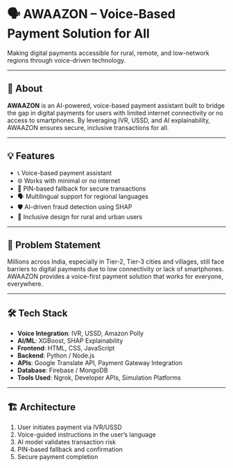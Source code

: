 # 🗣️ AWAAZON – Voice-Based Payment Solution for All

Making digital payments accessible for rural, remote, and low-network regions through voice-driven technology.

---

## 📖 About

**AWAAZON** is an AI-powered, voice-based payment assistant built to bridge the gap in digital payments for users with limited internet connectivity or no access to smartphones. By leveraging IVR, USSD, and AI explainability, AWAAZON ensures secure, inclusive transactions for all.

---

## 💡 Features

- 📞 Voice-based payment assistant
- 🌐 Works with minimal or no internet
- 🔐 PIN-based fallback for secure transactions
- 🗣️ Multilingual support for regional languages
- 🛡️ AI-driven fraud detection using SHAP
- 👥 Inclusive design for rural and urban users

---

## 🎯 Problem Statement

Millions across India, especially in Tier-2, Tier-3 cities and villages, still face barriers to digital payments due to low connectivity or lack of smartphones. AWAAZON provides a voice-first payment solution that works for everyone, everywhere.

---

## 🛠️ Tech Stack

- **Voice Integration**: IVR, USSD, Amazon Polly
- **AI/ML**: XGBoost, SHAP Explainability
- **Frontend**: HTML, CSS, JavaScript
- **Backend**: Python / Node.js
- **APIs**: Google Translate API, Payment Gateway Integration
- **Database**: Firebase / MongoDB
- **Tools Used**: Ngrok, Developer APIs, Simulation Platforms

---

## 🏗️ Architecture

1. User initiates payment via IVR/USSD
2. Voice-guided instructions in the user’s language
3. AI model validates transaction risk
4. PIN-based fallback and confirmation
5. Secure payment completion
